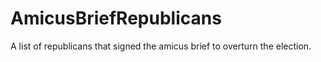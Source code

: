 # AmicusBriefRepublicans
A list of republicans that signed the amicus brief to overturn the election.

